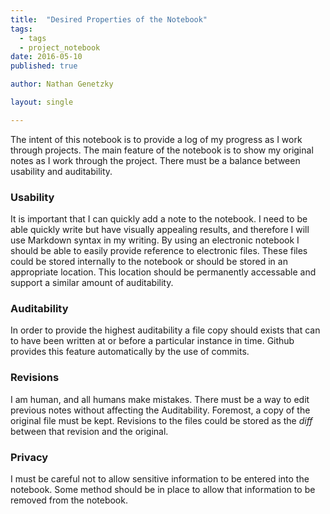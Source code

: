 ```yaml
---
title:  "Desired Properties of the Notebook"
tags:
  - tags
  - project_notebook
date: 2016-05-10
published: true

author: Nathan Genetzky

layout: single

---
```


The intent of this notebook is to provide a log of my progress as I work through
projects. The main feature of the notebook is to show my original notes as I work
through the project. There must be a balance between usability and auditability.

### Usability
It is important that I can quickly add a note to the notebook. I need to be able 
quickly write but have visually appealing results, and therefore I will use
Markdown syntax in my writing. By using an electronic notebook I should be able
to easily provide reference to electronic files. These files could be stored
internally to the notebook or should be stored in an appropriate location. This
location should be permanently accessable and support a similar amount of
auditability.

### Auditability
In order to provide the highest auditability a file copy should exists that can
to have been written at or before a particular instance in time. Github provides
this feature automatically by the use of commits. 

### Revisions
I am human, and all humans make mistakes. There must be a way to edit previous
notes without affecting the Auditability. Foremost, a copy of the original file
must be kept. Revisions to the files could be stored as the *diff* between
that revision and the original.

### Privacy
I must be careful not to allow sensitive information to be entered into the
notebook. Some method should be in place to allow that information to be removed
from the notebook. 
